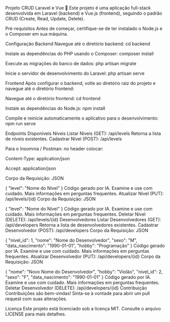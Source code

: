 Projeto CRUD Laravel e Vue 🚀
Este projeto é uma aplicação full-stack desenvolvida em Laravel (backend) e Vue.js (frontend), seguindo o padrão CRUD (Create, Read, Update, Delete).

Pré-requisitos
Antes de começar, certifique-se de ter instalado o Node.js e o Composer em sua máquina.

Configuração
Backend
Navegue até o diretório backend:
cd backend

Instale as dependências do PHP usando o Composer:
composer install

Execute as migrações do banco de dados:
php artisan migrate

Inicie o servidor de desenvolvimento do Laravel:
php artisan serve

Frontend
Após configurar o backend, volte ao diretório raiz do projeto e navegue até o diretório frontend:

Navegue até o diretório frontend:
cd frontend

Instale as dependências do Node.js:
npm install

Compile e reinicie automaticamente o aplicativo para o desenvolvimento:
npm run serve

Endpoints Disponíveis
Níveis
Listar Níveis (GET): /api/levels
Retorna a lista de níveis existentes.
Cadastrar Nível (POST): /api/levels

Para o Insomnia / Postman:
no header colocar:

Content-Type: application/json

Accept: application/json

Corpo da Requisição:
JSON

{
  "level": "Nome do Nível"
}
Código gerado por IA. Examine e use com cuidado. Mais informações em perguntas frequentes.
Atualizar Nível (PUT): /api/levels/{id}
Corpo da Requisição:
JSON

{
  "level": "Nome do Nível"
}
Código gerado por IA. Examine e use com cuidado. Mais informações em perguntas frequentes.
Deletar Nível (DELETE): /api/levels/{id}
Desenvolvedores
Listar Desenvolvedores (GET): /api/developers
Retorna a lista de desenvolvedores existentes.
Cadastrar Desenvolvedor (POST): /api/developers
Corpo da Requisição:
JSON

{
  "nivel_id": 1,
  "nome": "Nome do Desenvolvedor",
  "sexo": "M",
  "data_nascimento": "1990-01-01",
  "hobby": "Programação"
}
Código gerado por IA. Examine e use com cuidado. Mais informações em perguntas frequentes.
Atualizar Desenvolvedor (PUT): /api/developers/{id}
Corpo da Requisição:
JSON

{
  "nome": "Novo Nome do Desenvolvedor",
  "hobby": "Violão",
  "nivel_id": 2,
  "sexo": "F",
  "data_nascimento": "1990-01-01"
}
Código gerado por IA. Examine e use com cuidado. Mais informações em perguntas frequentes.
Deletar Desenvolvedor (DELETE): /api/developers/{id}
Contribuição
Contribuições são bem-vindas! Sinta-se à vontade para abrir um pull request com suas alterações.

Licença
Este projeto está licenciado sob a licença MIT. Consulte o arquivo LICENSE para mais detalhes.
